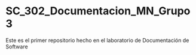 # SC_302_Documentacion_MN_Grupo3
Este es el primer repositorio hecho en el laboratorio de Documentación de Software
